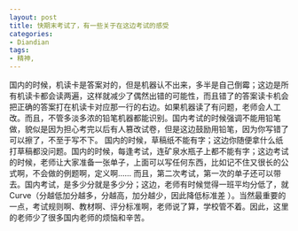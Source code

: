 ```yaml
---
layout: post
title: 快期末考试了，有一些关于在这边考试的感受
categories:
- Diandian
tags:
- 精神, 
---
```

国内的时候，机读卡是答案对的，但是机器认不出来，多半是自己倒霉；这边是所有机读卡都会读两遍，这样就减少了偶然出错的可能性，而且错了的答案读卡机会把正确的答案打在机读卡对应那一行的右边。如果机器读了有问题，老师会人工改。而且，不管多淡多浓的铅笔机器都能识别。国内考试的时候强调不能用铅笔做，貌似是因为担心考完以后有人篡改试卷，但是这边鼓励用铅笔，因为你写错了可以擦了，不至于写不下。 国内的时候，草稿纸不能有字；这边你随便拿什么纸打草稿都没问题。国内的时候，每逢考试，连矿泉水瓶子上都不能有字；这边考试的时候，老师让大家准备一张单子，上面可以写任何东西，比如记不住又很长的公式啊，不会做的例题啊，定义啊…… 而且，第二次考试，第一次的单子还可以带去。国内考试，是多少分就是多少分；这边，老师有时候觉得一班平均分低了，就Curve（分越低加分越多，分越高，加分越少，因此降低标准差 ）。当然最重要的一点，考试规则啊、教材啊、评分标准啊，老师说了算，学校管不着。因此，这里的老师少了很多国内老师的烦恼和辛苦。          